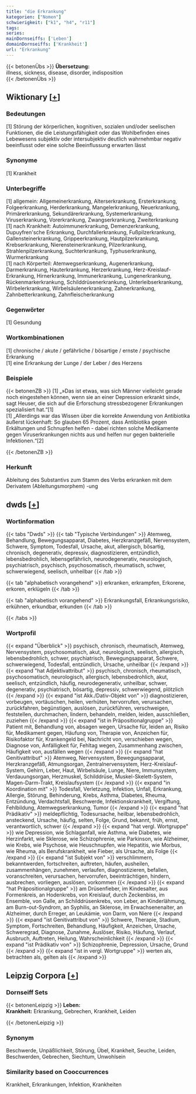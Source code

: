 ```yaml
---
title: "die Erkrankung"
kategorien: ["Nomen"]
schwierigkeit: ["k1", "h4", "r11"]
tags:
series:
mainDornseiffs: ['Leben']
domainDornseiffs: ['Krankheit']
url: "Erkrankung"
---
```


{{< betonenÜbs >}}
**Übersetzung:**  
illness, sickness, disease, disorder, indisposition  
{{< /betonenÜbs >}}

## Wiktionary [[+](https://de.wiktionary.org/wiki/Erkrankung)]

### Bedeutungen
[1] Störung der körperlichen, kognitiven, sozialen und/oder seelischen Funktionen, die die Leistungsfähigkeit oder das Wohlbefinden eines Lebewesens subjektiv oder intersubjektiv deutlich wahrnehmbar negativ beeinflusst oder eine solche Beeinflussung erwarten lässt  

### Synonyme
[1] Krankheit  

### Unterbegriffe
[1] allgemein: Allgemeinerkrankung, Alterserkrankung, Ersterkrankung, Folgeerkrankung, Herderkrankung, Mangelerkrankung, Neuerkrankung, Primärerkrankung, Sekundärerkrankung, Systemerkrankung, Viruserkrankung, Vorerkrankung, Zwangserkrankung, Zweiterkrankung  
[1] nach Krankheit: Autoimmunerkrankung, Demenzerkrankung, Dupuyfren'sche Erkrankung, Durchfallerkrankung, Fußpilzerkrankung, Gallensteinerkrankung, Grippeerkrankung, Hautpilzerkrankung, Krebserkrankung, Nierensteinerkrankung, Pilzerkrankung, Strahlenpilzerkrankung, Suchterkrankung, Typhuserkrankung, Wurmerkrankung  
[1] nach Körperteil: Atemwegserkrankung, Augenerkrankung, Darmerkrankung, Hauterkrankung, Herzerkrankung, Herz-Kreislauf-Erkrankung, Hirnerkrankung, Immunerkrankung, Lungenerkrankung, Rückenmarkerkrankung, Schilddrüsenerkrankung, Unterleibserkrankung, Wirbelerkrankung, Wirbelsäulenerkrankung, Zahnerkrankung, Zahnbetterkrankung, Zahnfleischerkrankung  

### Gegenwörter
[1] Gesundung  

### Wortkombinationen
[1] chronische / akute / gefährliche / bösartige / ernste / psychische Erkrankung  
[1] eine Erkrankung der Lunge / der Leber / des Herzens  

### Beispiele
{{< betonenZB >}}
[1] „»Das ist etwas, was sich Männer vielleicht gerade noch eingestehen können, wenn sie an einer Depression erkrankt sind«, sagt Heuser, die sich auf die Erforschung stressbezogener Erkrankungen spezialisiert hat.“[1]  
[1] „Allerdings war das Wissen über die korrekte Anwendung von Antibiotika äußerst lückenhaft: So glauben 65 Prozent, dass Antibiotika gegen Erkältungen und Schnupfen helfen - dabei richten solche Medikamente gegen Viruserkrankungen nichts aus und helfen nur gegen bakterielle Infektionen.“[2]  

{{< /betonenZB >}}
### Herkunft
Ableitung des Substantivs zum Stamm des Verbs erkranken mit dem Derivatem (Ableitungsmorphem) -ung  



## dwds [[+](https://www.dwds.de/wb/Erkrankung)]

### Wortinformation
{{< tabs "Dwds" >}}
{{< tab "Typische Verbindungen" >}}
Atemweg, Behandlung, Bewegungsapparat, Diabetes, Herzkranzgefäß, Nervensystem, Schwere, Symptom, Todesfall, Ursache, akut, allergisch, bösartig, chronisch, degenerativ, depressiv, diagnostizieren, entzündlich, lebensbedrohlich, lebensgefährlich, neurodegenerativ, neurologisch, psychiatrisch, psychisch, psychosomatisch, rheumatisch, schwer, schwerwiegend, seelisch, unheilbar
{{< /tab >}}

{{< tab "alphabetisch vorangehend" >}}
erkranken, erkrampfen, Erkorene, erkoren, erklügeln
{{< /tab >}}

{{< tab "alphabetisch vorangehend" >}}
Erkrankungsfall, Erkrankungsrisiko, erkühnen, erkundbar, erkunden
{{< /tab >}}

{{< /tabs >}}

### Wortprofil
{{< expand "Überblick" >}} psychisch, chronisch, rheumatisch, Atemweg, Nervensystem, psychosomatisch, akut, neurologisch, seelisch, allergisch, lebensbedrohlich, schwer, psychiatrisch, Bewegungsapparat, Schwere, schwerwiegend, Todesfall, entzündlich, Ursache, unheilbar {{< /expand >}}
{{< expand "hat Adjektivattribut" >}} psychisch, chronisch, rheumatisch, psychosomatisch, neurologisch, allergisch, lebensbedrohlich, akut, seelisch, entzündlich, häufig, neurodegenerativ, unheilbar, schwer, degenerativ, psychiatrisch, bösartig, depressiv, schwerwiegend, plötzlich {{< /expand >}}
{{< expand "ist Akk./Dativ-Objekt von" >}} diagnostizieren, vorbeugen, vortäuschen, heilen, verhüten, hervorrufen, verursachen, zurückfahren, begünstigen, auslösen, zurückführen, verschweigen, feststellen, durchmachen, lindern, behandeln, melden, leiden, ausschließen, zuziehen {{< /expand >}}
{{< expand "ist in Präpositionalgruppe" >}} Patient mit, Behandlung von, absagen wegen, Ursache für, leiden an, Risiko für, Medikament gegen, Häufung von, Therapie von, Anzeichen für, Risikofaktor für, Krankengeld bei, Nachricht von, verschieben wegen, Diagnose von, Anfälligkeit für, Fehltag wegen, Zusammenhang zwischen, Häufigkeit von, ausfällen wegen {{< /expand >}}
{{< expand "hat Genitivattribut" >}} Atemweg, Nervensystem, Bewegungsapparat, Herzkranzgefäß, Atmungsorgan, Zentralnervensystem, Herz-Kreislauf-System, Gehirn, Leber, Haut, Wirbelsäule, Lunge, Niere, Immunsystem, Verdauungsorgan, Herzmuskel, Schilddrüse, Muskel-Skelett-System, Magen-Darm-Trakt, Kreislaufsystem {{< /expand >}}
{{< expand "in Koordination mit" >}} Todesfall, Verletzung, Infektion, Unfall, Erkrankung, Allergie, Störung, Behinderung, Krebs, Asthma, Diabetes, Rheuma, Entzündung, Verdachtsfall, Beschwerde, Infektionskrankheit, Vergiftung, Fehlbildung, Atemwegserkrankung, Tumor {{< /expand >}}
{{< expand "hat Prädikativ" >}} meldepflichtig, Todesursache, heilbar, lebensbedrohlich, ansteckend, Ursache, häufig, selten, Folge, Grund, bekannt, früh, ernst, verantwortlich, schwer {{< /expand >}}
{{< expand "hat vergl. Wortgruppe" >}} wie Depression, wie Schlaganfall, wie Asthma, wie Diabetes, wie Herzinfarkt, wie Sklerose, wie Schizophrenie, wie Parkinson, wie Alzheimer, wie Krebs, wie Psychose, wie Heuschnupfen, wie Hepatitis, wie Morbus, wie Rheuma, als Berufskrankheit, wie Fieber, als Ursache, als Folge {{< /expand >}}
{{< expand "ist Subjekt von" >}} verschlimmern, bekanntwerden, fortschreiten, auftreten, häufen, ausheilen, zusammenhängen, zunehmen, verlaufen, diagnostizieren, befallen, voranschreiten, verursachen, hervorrufen, beeinträchtigen, hindern, ausbrechen, vorliegen, auslösen, vorkommen {{< /expand >}}
{{< expand "hat Präpositionalgruppe" >}} am Drüsenfieber, im Kindesalter, aus Formenkreis, an Hodenkrebs, von Kreislauf, durch Zeckenbiss, im Ensemble, von Galle, an Schilddrüsenkrebs, von Leber, an Kinderlähmung, am Burn-out-Syndrom, an Syphilis, an Sklerose, im Erwachsenenalter, an Alzheimer, durch Erreger, an Leukämie, von Darm, von Niere {{< /expand >}}
{{< expand "ist Genitivattribut von" >}} Schwere, Therapie, Stadium, Symptom, Fortschreiten, Behandlung, Häufigkeit, Anzeichen, Ursache, Schweregrad, Diagnose, Zunahme, Auslöser, Risiko, Häufung, Verlauf, Ausbruch, Auftreten, Heilung, Wahrscheinlichkeit {{< /expand >}}
{{< expand "ist Prädikativ von" >}} Schizophrenie, Depression, Ursache, Grund {{< /expand >}}
{{< expand "ist in vergl. Wortgruppe" >}} werten als, betrachten als, gelten als {{< /expand >}}

## Leipzig Corpora [[+](https://corpora.uni-leipzig.de/en/res?word=Erkrankung&corpusId=deu_newscrawl-public_2018)]

### Dornseiff Sets
{{< betonenLeipzig >}}
**Leben:**  
**Krankheit:** Erkrankung, Gebrechen, Krankheit, Leiden  

{{< /betonenLeipzig >}}

### Synonym
Beschwerde, Unpäßlichkeit, Störung, Übel, Krankheit, Seuche, Leiden, Beschwerden, Gebrechen, Siechtum, Unwohlsein


### Similarity based on Cooccurrences
Krankheit, Erkrankungen, Infektion, Krankheiten

